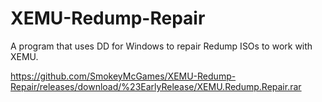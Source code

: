 # XEMU-Redump-Repair

A program that uses DD for Windows to repair Redump ISOs to work with XEMU.

https://github.com/SmokeyMcGames/XEMU-Redump-Repair/releases/download/%23EarlyRelease/XEMU.Redump.Repair.rar

